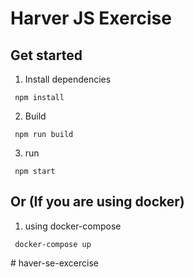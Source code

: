 # Harver JS Exercise

## Get started

1. Install dependencies

```
 npm install
```

2. Build

```
 npm run build
```

3. run

```
 npm start
```

## Or (If you are using docker)

1. using docker-compose

```
 docker-compose up
```
#   h a v e r - s e - e x c e r c i s e  
 
